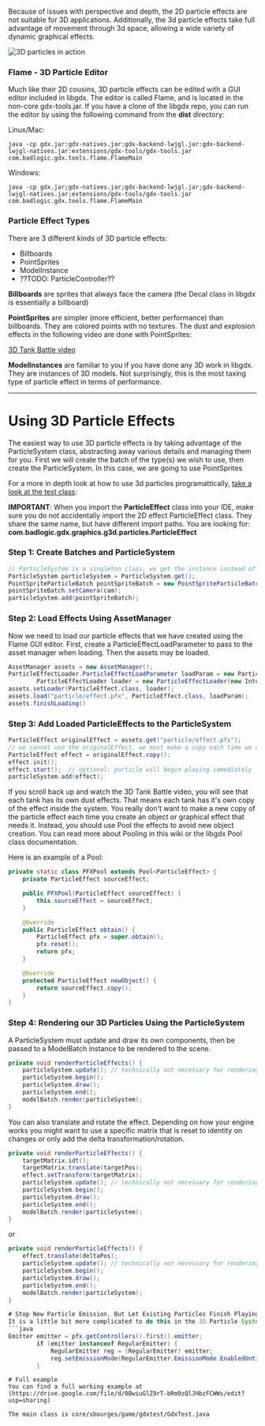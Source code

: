 Because of issues with perspective and depth, the 2D particle effects are not suitable for 3D applications.  Additionally, the 3d particle effects take full advantage of movement through 3d space, allowing a wide variety of dynamic graphical effects.

![3D particles in action](http://www.pixelscientists.com/images/flamedemo.gif)

### Flame - 3D Particle Editor
Much like their 2D cousins, 3D particle effects can be edited with a GUI editor included in libgdx.
The editor is called Flame, and is located in the non-core gdx-tools.jar.  If you have a clone of the libgdx repo, you can run the editor by using the following command from the **dist** directory:

Linux/Mac:
```
java -cp gdx.jar:gdx-natives.jar:gdx-backend-lwjgl.jar:gdx-backend-lwjgl-natives.jar:extensions/gdx-tools/gdx-tools.jar com.badlogic.gdx.tools.flame.FlameMain
```

Windows:
```
java -cp gdx.jar;gdx-natives.jar;gdx-backend-lwjgl.jar;gdx-backend-lwjgl-natives.jar;extensions/gdx-tools/gdx-tools.jar com.badlogic.gdx.tools.flame.FlameMain
```

### Particle Effect Types
There are 3 different kinds of 3D particle effects:
* Billboards
* PointSprites
* ModelInstance
* ??TODO: ParticleController??

**Billboards** are sprites that always face the camera (the Decal class in libgdx is essentially a billboard)

**PointSprites** are simpler (more efficient, better performance) than billboards.  They are colored points with no textures.  The dust and explosion effects in the following video are done with PointSprites:

[3D Tank Battle video](https://www.youtube.com/watch?v=lt9kYDb9p78)

**ModelInstances** are familiar to you if you have done any 3D work in libgdx.  They are instances of 3D models.  Not surprisingly, this is the most taxing type of particle effect in terms of performance.

-----------------

# Using 3D Particle Effects
The easiest way to use 3D particle effects is by taking advantage of the ParticleSystem class, abstracting away various details and managing them for you. First we will create the batch of the type(s) we wish to use, then create the ParticleSystem.  In this case, we are going to use PointSprites

For a more in depth look at how to use 3d particles programattically, [take a look at the test class](https://github.com/libgdx/libgdx/blob/master/tests/gdx-tests/src/com/badlogic/gdx/tests/g3d/ParticleControllerTest.java):

**IMPORTANT**: When you import the **ParticleEffect** class into your IDE, make sure you do not accidentally import the 2D effect ParticleEffect class.  They share the same name, but have different import paths. You are looking for: **com.badlogic.gdx.graphics.g3d.particles.ParticleEffect**

### Step 1: Create Batches and ParticleSystem
```java
// ParticleSystem is a singleton class, we get the instance instead of creating a new object:
ParticleSystem particleSystem = ParticleSystem.get();
PointSpriteParticleBatch pointSpriteBatch = new PointSpriteParticleBatch();
pointSpriteBatch.setCamera(cam);
particleSystem.add(pointSpriteBatch);
```

### Step 2: Load Effects Using AssetManager
Now we need to load our particle effects that we have created using the Flame GUI editor.
First, create a ParticleEffectLoadParameter to pass to the asset manager when loading.
Then the assets may be loaded.
```java
AssetManager assets = new AssetManager();
ParticleEffectLoader.ParticleEffectLoadParameter loadParam = new ParticleEffectLoader.ParticleEffectLoadParameter(particleSystem.getBatches());
		ParticleEffectLoader loader = new ParticleEffectLoader(new InternalFileHandleResolver());
assets.setLoader(ParticleEffect.class, loader);
assets.load("particle/effect.pfx", ParticleEffect.class, loadParam);
assets.finishLoading()
```

### Step 3: Add Loaded ParticleEffects to the ParticleSystem
```java
ParticleEffect originalEffect = assets.get("particle/effect.pfx");
// we cannot use the originalEffect, we must make a copy each time we create new particle effect
ParticleEffect effect = originalEffect.copy();
effect.init();
effect.start();  // optional: particle will begin playing immediately
particleSystem.add(effect);
```

If you scroll back up and watch the 3D Tank Battle video, you will see that each tank has its own dust effects.  That means each tank has it's own copy of the effect inside the system.  You really don't want to make a new copy of the particle effect each time you create an object or graphical effect that needs it.  Instead, you should use Pool the effects to avoid new object creation. You can read more about Pooling in this wiki or the libgdx Pool class documentation.

Here is an example of a Pool:
```java
private static class PFXPool extends Pool<ParticleEffect> {
	private ParticleEffect sourceEffect;

	public PFXPool(ParticleEffect sourceEffect) {
		this.sourceEffect = sourceEffect;
	}

	@Override
	public ParticleEffect obtain() {
		ParticleEffect pfx = super.obtain();
		pfx.reset();
		return pfx;
	}

	@Override
	protected ParticleEffect newObject() {
		return sourceEffect.copy();
	}
}
```

### Step 4: Rendering our 3D Particles Using the ParticleSystem
A ParticleSystem must update and draw its own components, then be passed to a ModelBatch instance to be rendered to the scene.
```java
private void renderParticleEffects() {
	particleSystem.update(); // technically not necessary for rendering
	particleSystem.begin();
	particleSystem.draw();
	particleSystem.end();
	modelBatch.render(particleSystem);
}
```

You can also translate and rotate the effect.  Depending on how your engine works you might want to use a specific matrix that is reset to identity on changes or only add the delta transformation/rotation.

```java
private void renderParticleEffects() {
	targetMatrix.idt();
	targetMatrix.translate(targetPos);
	effect.setTransform(targetMatrix);
	particleSystem.update(); // technically not necessary for rendering
	particleSystem.begin();
	particleSystem.draw();
	particleSystem.end();
	modelBatch.render(particleSystem);
}
```

or

```java
private void renderParticleEffects() {
	effect.translate(deltaPos);
	particleSystem.update(); // technically not necessary for rendering
	particleSystem.begin();
	particleSystem.draw();
	particleSystem.end();
	modelBatch.render(particleSystem);
}

# Stop New Particle Emission, But Let Existing Particles Finish Playing
It is a little bit more complicated to do this in the 3D Particle System:
```java
Emitter emitter = pfx.getControllers().first().emitter;
		if (emitter instanceof RegularEmitter) {
			RegularEmitter reg = (RegularEmitter) emitter;
			reg.setEmissionMode(RegularEmitter.EmissionMode.EnabledUntilCycleEnd);
		}
```


```
# Full example
You can find a full working example at (https://drive.google.com/file/d/0BwiuGlZ9rT-bRm9zQlJHbzFCWWs/edit?usp=sharing)

The main class is core/sbourges/game/gdxtest/GdxTest.java